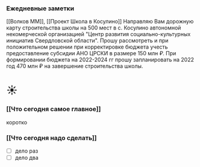 ### Ежедневные заметки
[[Волков ММ]], [[Проект Школа в Косулино]]
Направляю Вам дорожную карту строительства школы на 500 мест в с. Косулино автономной некомерческой организацией "Центр развития социально-культурных инициатив Свердловской области". Прошу рассмотреть и при положительном решении при корректировке бюджета учесть предоставление субсидии АНО ЦРСКИ в размере 150 млн ₽.
При формировании бюджета на 2022-2024 гг прошу запланировать на 2022 год 470 млн ₽ на завершение строительства школы.

# ☀️
### [[Что сегодня самое главное]]
коротко

### [[Что сегодня надо сделать]]
- [ ] дело раз
- [ ] дело два
